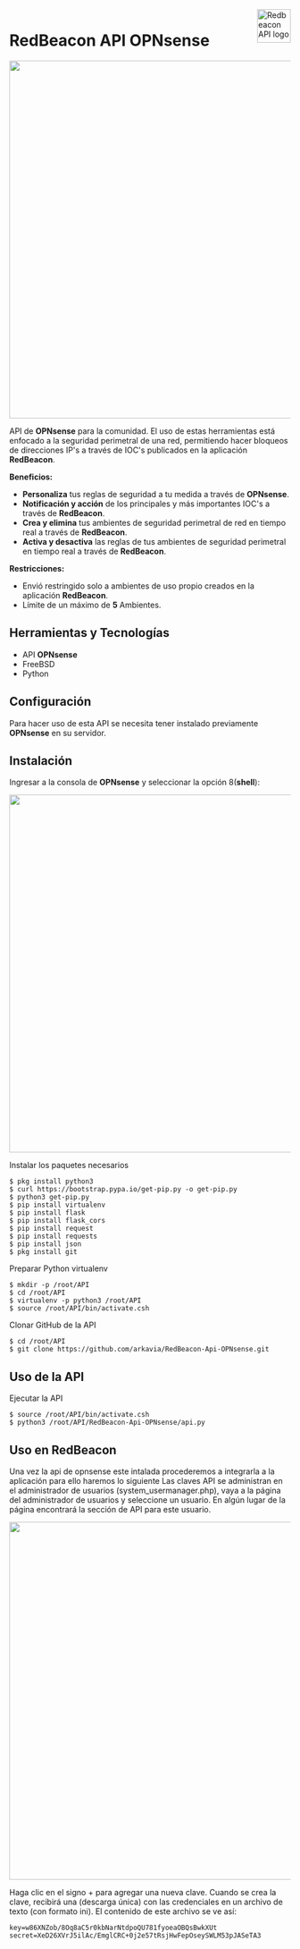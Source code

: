 <a href="https://redbeacon.cl/">
    <img src="https://firebasestorage.googleapis.com/v0/b/ark-not.appspot.com/o/redbeaconopnsense.png?alt=media&token=dc6722c3-ca49-438d-87de-e95c9c9aadb3" alt="Redbeacon API logo" title="Redbeacon" align="right" height="60" />
</a>

RedBeacon API OPNsense
======================

<img src="https://firebasestorage.googleapis.com/v0/b/ark-not.appspot.com/o/PROMO.png?alt=media&token=1a44e21d-c005-4fb4-9f0d-c1542e7b99eb" width="640">

API de **OPNsense** para la comunidad. El uso de estas herramientas está enfocado a la seguridad perimetral de una red, permitiendo hacer bloqueos de direcciones IP's a través de IOC's  publicados en la aplicación **RedBeacon**.

**Beneficios:**

- **Personaliza** tus reglas de seguridad a tu medida a través de **OPNsense**.
- **Notificación y acción** de los principales y más importantes IOC's a través de **RedBeacon**.
- **Crea y elimina** tus ambientes de seguridad perimetral de red en tiempo real a través de **RedBeacon**.
- **Activa y desactiva** las reglas de tus ambientes de seguridad perimetral en tiempo real a través de **RedBeacon**.

**Restricciones:**

- Envió restringido solo a ambientes de uso propio creados en la aplicación **RedBeacon**.
- Límite de un máximo de **5** Ambientes.

## Herramientas y Tecnologías

 - API **OPNsense**
 - FreeBSD
 - Python
 
## Configuración
Para hacer uso de esta API se necesita tener instalado previamente **OPNsense** en su servidor.

## Instalación

Ingresar a la consola de **OPNsense** y seleccionar la opción 8(**shell**):

<img src="https://firebasestorage.googleapis.com/v0/b/ark-not.appspot.com/o/redOPN.png?alt=media&token=0c4db906-8ddc-49a0-acc9-b6adc1ee7a2a" width="640">

Instalar los paquetes necesarios 

    $ pkg install python3
    $ curl https://bootstrap.pypa.io/get-pip.py -o get-pip.py
    $ python3 get-pip.py
    $ pip install virtualenv
    $ pip install flask
    $ pip install flask_cors
    $ pip install request
    $ pip install requests
    $ pip install json
    $ pkg install git

Preparar Python virtualenv 

    $ mkdir -p /root/API
    $ cd /root/API
    $ virtualenv -p python3 /root/API 
    $ source /root/API/bin/activate.csh

Clonar GitHub de la API

    $ cd /root/API
    $ git clone https://github.com/arkavia/RedBeacon-Api-OPNsense.git
    
## Uso de la API

Ejecutar la API

    $ source /root/API/bin/activate.csh
    $ python3 /root/API/RedBeacon-Api-OPNsense/api.py
    
## Uso en RedBeacon

Una vez la api de opnsense este intalada procederemos a integrarla a la aplicación para ello haremos lo siguiente
Las claves API se administran en el administrador de usuarios (system_usermanager.php), vaya a la página del administrador de usuarios y seleccione un usuario. En algún lugar de la página encontrará la sección de API para este usuario.

<img src="https://docs.opnsense.org/_images/Usermanager_add_api_key.png" width="640">

Haga clic en el signo + para agregar una nueva clave. Cuando se crea la clave, recibirá una (descarga única) con las credenciales en un archivo de texto (con formato ini). El contenido de este archivo se ve así:

    key=w86XNZob/8Oq8aC5r0kbNarNtdpoQU781fyoeaOBQsBwkXUt
    secret=XeD26XVrJ5ilAc/EmglCRC+0j2e57tRsjHwFepOseySWLM53pJASeTA3



